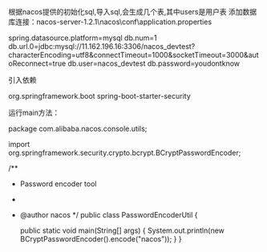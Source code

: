 根据nacos提供的初始化sql,导入sql,会生成几个表,其中users是用户表
添加数据库连接：nacos-server-1.2.1\nacos\conf\application.properties

spring.datasource.platform=mysql
db.num=1
db.url.0=jdbc:mysql://11.162.196.16:3306/nacos_devtest?characterEncoding=utf8&connectTimeout=1000&socketTimeout=3000&autoReconnect=true
db.user=nacos_devtest
db.password=youdontknow


引入依赖

<dependency>
       <groupId>org.springframework.boot</groupId>
       <artifactId>spring-boot-starter-security</artifactId>
</dependency>


运行main方法：


package com.alibaba.nacos.console.utils;

import org.springframework.security.crypto.bcrypt.BCryptPasswordEncoder;

/**
 * Password encoder tool
 *
 * @author nacos
 */
public class PasswordEncoderUtil {

    public static void main(String[] args) {
        System.out.println(new BCryptPasswordEncoder().encode("nacos"));
    }
}